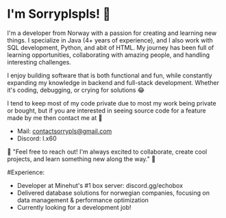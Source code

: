 # I'm Sorryplspls! 👋

I'm a developer from Norway with a passion for creating and learning new things. I specialize in Java (4+ years of experience), and I also work with SQL development, Python, and abit of HTML. My journey has been full of learning opportunities, collaborating with amazing people, and handling interesting challenges.

I enjoy building software that is both functional and fun, while constantly expanding my knowledge in backend and full-stack development. Whether it's coding, debugging, or crying for solutions 😂

I tend to keep most of my code private due to most my work being private or bought, but if you are interested in seeing source code for a feature made by me then contact me at 💬
- Mail: contactsorrypls@gmail.com
- Discord: l.x60

🌟 "Feel free to reach out! I'm always excited to collaborate, create cool projects, and learn something new along the way." 🌟

#Experience:

- Developer at Minehut's #1 box server: discord.gg/echobox
- Delivered database solutions for norwegian companies, focusing on data management & performance optimization
- Currently looking for a development job!
  

<!--
**javaenthusiastt/javaenthusiastt** is a ✨ _special_ ✨ repository because its `README.md` (this file) appears on your GitHub profile.

Here are some ideas to get you started:

- 🔭 I’m currently working on ...
- 🌱 I’m currently learning ...
- 👯 I’m looking to collaborate on ...
- 🤔 I’m looking for help with ...
- 💬 Ask me about ...
- 📫 How to reach me: ...
- 😄 Pronouns: ...
- ⚡ Fun fact: ...
-->
